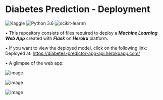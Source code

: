 # Diabetes Prediction - Deployment
![Kaggle](https://img.shields.io/badge/Dataset-Kaggle-blue.svg) ![Python 3.6](https://img.shields.io/badge/Python-3.6-brightgreen.svg) ![scikit-learnn](https://img.shields.io/badge/Library-Scikit_Learn-orange.svg)

• This repository consists of files required to deploy a ___Machine Learning Web App___ created with ___Flask___ on ___Heroku___ platform.

• If you want to view the deployed model, click on the following link:<br />
Deployed at: https://diabetes-predictor-app-api.herokuapp.com/

• A glimpse of the web app:

![image](https://user-images.githubusercontent.com/33570818/112106658-267f3600-8bd8-11eb-987f-c448bb1f3be3.png)

![image](https://user-images.githubusercontent.com/33570818/112107221-de144800-8bd8-11eb-97a7-86ea21a253b7.png)

![image](https://user-images.githubusercontent.com/33570818/112108541-87a80900-8bda-11eb-9c4a-b34f3f24d84b.png)



